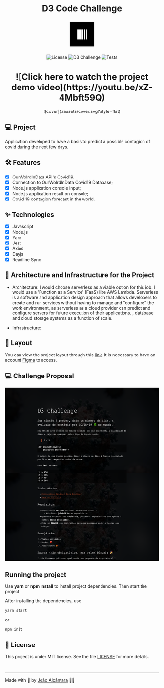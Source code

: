 <div align="center">
  <h1>
    <p text-align="">D3 Code Challenge</p> <img alt="D3 Logo" height="80" title="Plant Manager" src="./assets/logo.svg" /> 
  </h1>
</div>

<p align="center">
  <img 
    src="https://img.shields.io/cocoapods/l/m?color=%23000000&label=license&logo=license&logoColor=%23ffffff" 
    alt="License" 
  />
  <img 
    src="https://img.shields.io/badge/Code_Challenge-D3-%23000000"
    alt="D3 Challenge" 
   />
  <img 
    src="https://img.shields.io/badge/Tests-Total%3A%207%20%7C%207%20%E2%9C%85%20%7C%200%20%E2%9D%8C%20%7C-%23000000"
    alt="Tests" 
   />
</p>

<div align="center">
  <h1>![Click here to watch the project demo video](https://youtu.be/xZ-4Mbft59Q)</h1>
  ![cover](./assets/cover.svg?style=flat)
</div>

## 💻 Project

Application developed to have a basis to predict a possible contagion of covid during the next few days.

## :hammer_and_wrench: Features

- [x] OurWolrdInData API's Covid19.
- [x] Connection to OurWolrdInData Covid19 Database;
- [x] Node.js application console input;
- [x] Node.js application result on console;
- [x] Covid 19 contagion forecast in the world.

## ✨ Technologies

- [x] Javascript
- [x] Node.js
- [x] Yarn
- [x] Jest
- [x] Axios
- [x] Dayjs
- [x] Readline Sync

## 🔨 Architecture and Infrastructure for the Project

- Architecture:
  I would choose serverless as a viable option for this job. I would use a 'Function as a Service' (FaaS) like AWS Lambda. Serverless is a software and application design approach that allows developers to create and run services without having to manage and "configure" the work environment, as serverless as a cloud provider can predict and configure servers for future execution of their applications. , database and cloud storage systems as a function of scale.

- Infrastructure:
  

## 🔖 Layout

You can view the project layout through this [link](https://www.figma.com/file/JSBTu7MnPcRxoIdOE6Xp9u/D3-%7C-Code-Challange?node-id=0%3A1). It is necessary to have an account [Figma](http://figma.com/) to access.

## 💻 Challenge Proposal

![cover](./assets/challenge.svg?style=flat)

## Running the project

Use **yarn** or **npm install** to install project dependencies.
Then start the project.

After installing the dependencies, use

```cl
yarn start
```

or

```cl
npm init
```

## 📄 License

This project is under MIT license. See the file [LICENSE](./LICENSE) for more details.

<br />

---

Made with 🤍 by [João Alcântara](https://github.com/joaoalcdev) 👋🏻
